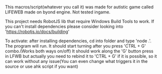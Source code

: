 This macros/script(whatever you call it) was made for autistic game called LIFEWEB made on byond engine. Not tested ingame.

This project needs RobotJS lib that require Windows Build Tools to work. If you can't install dependencies please consider looking into 'https://robotjs.io/docs/building'

To activate: after installing dependencies, cd into folder and type 'node .'. The program will run. It should start turning after you press 'CTRL + G' combo.(Works both ways on/off)
It should work along the 'G' button press in LFWB but actually you need to rebind it to 'CTRL + G' if it is possible, so it can work without any issue(You can even change what triggers it in the source or use ahk script if you want)

